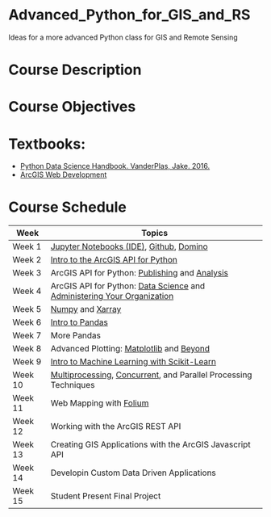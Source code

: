 # Advanced_Python_for_GIS_and_RS
Ideas for a more advanced Python class for GIS and Remote Sensing

# Course Description

# Course Objectives

# Textbooks:
- [Python Data Science Handbook. VanderPlas, Jake. 2016.](http://shop.oreilly.com/product/0636920034919.do)
- [ArcGIS Web Development](https://www.amazon.com/ArcGIS-Web-Development-Rene-Rubalcava/dp/1617291617)

# Course Schedule

| Week    | Topics |
|---------|--------|
| Week 1  | [Jupyter Notebooks (IDE)](https://jupyter.org/install.html), [Github](https://github.com/), [Domino](https://app.dominodatalab.com/overview) |                 
| Week 2  | [Intro to the ArcGIS API for Python](https://developers.arcgis.com/python/) |
| Week 3  | ArcGIS API for Python: [Publishing](https://developers.arcgis.com/python/sample-notebooks/publishing-sd-shapefiles-and-csv/) and [Analysis](https://developers.arcgis.com/python/sample-notebooks/chennai-floods-analysis/) |
| Week 4  | ArcGIS API for Python: [Data Science](https://developers.arcgis.com/python/sample-notebooks/counting-features-in-satellite-images-using-scikit-image/) and [Administering Your Organization](https://developers.arcgis.com/python/sample-notebooks/batch-creation-of-groups/) |
| Week 5  | [Numpy](https://jakevdp.github.io/PythonDataScienceHandbook/02.00-introduction-to-numpy.html) and [Xarray](https://pypi.python.org/pypi/xarray) |
| Week 6  | [Intro to Pandas](https://jakevdp.github.io/PythonDataScienceHandbook/03.00-introduction-to-pandas.html) |
| Week 7  | More Pandas |
| Week 8  | Advanced Plotting: [Matplotlib](https://jakevdp.github.io/PythonDataScienceHandbook/04.00-introduction-to-matplotlib.html) and [Beyond](https://seaborn.pydata.org/) |
| Week 9  | [Intro to Machine Learning with Scikit-Learn](https://jakevdp.github.io/PythonDataScienceHandbook/05.02-introducing-scikit-learn.html) | 
| Week 10  | [Multiprocessing](https://www.youtube.com/watch?v=s1SkCYMnfbY), [Concurrent](http://www.gregreda.com/2016/10/16/asynchronous-scraping-with-python/), and Parallel Processing Techniques |
| Week 11 | Web Mapping with [Folium](https://blog.dominodatalab.com/creating-interactive-crime-maps-with-folium/)
| Week 12 | Working with the ArcGIS REST API |
| Week 13 | Creating GIS Applications with the ArcGIS Javascript API |
| Week 14 | Developin Custom Data Driven Applications |
| Week 15 | Student Present Final Project |
